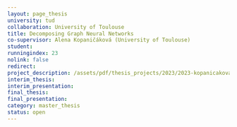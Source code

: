 ```yaml
---
layout: page_thesis
university: tud
collaboration: University of Toulouse
title: Decomposing Graph Neural Networks
co-supervisor: Alena Kopaničáková (University of Toulouse)
student:
runningindex: 23
nolink: false
redirect:
project_description: /assets/pdf/thesis_projects/2023/2023-kopanicakova_heinlein-dd-gnns/project_description.pdf
interim_thesis:
interim_presentation:
final_thesis:
final_presentation:
category: master_thesis
status: open
---
```

